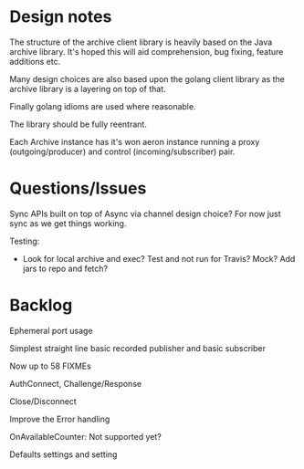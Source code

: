 Design notes
===

The structure of the archive client library is heavily based on the
Java archive library. It's hoped this will aid comprehension, bug fixing,
feature additions etc.

Many design choices are also based upon the golang client library as
the archive library is a layering on top of that.

Finally golang idioms are used where reasonable.

The library should be fully reentrant.

Each Archive instance has it's won aeron instance running a proxy
(outgoing/producer) and control (incoming/subscriber) pair.

Questions/Issues
===

Sync APIs built on top of Async via channel design choice? For now just sync as we get things working.

Testing:
 * Look for local archive and exec? Test and not run for Travis? Mock? Add jars to repo and fetch?


Backlog
===
Ephemeral port usage

Simplest straight line basic recorded publisher and basic subscriber

Now up to 58 FIXMEs

AuthConnect, Challenge/Response

Close/Disconnect

Improve the Error handling

OnAvailableCounter: Not supported yet? 

Defaults settings and setting

